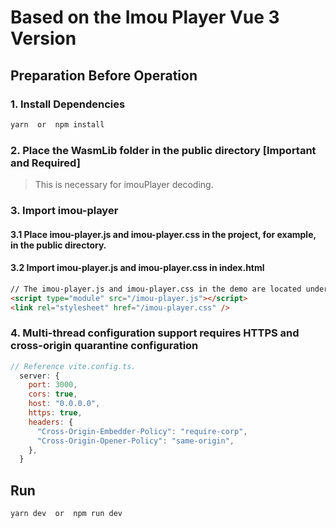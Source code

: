 # Based on the Imou Player Vue 3 Version

## Preparation Before Operation

### 1. Install Dependencies

```javascript
yarn  or  npm install
```

### 2. Place the WasmLib folder in the public directory [Important and Required]

> This is necessary for imouPlayer decoding.

### 3. Import imou-player

#### 3.1 Place imou-player.js and imou-player.css in the project, for example, in the public directory.

#### 3.2 Import imou-player.js and imou-player.css in index.html

```html
// The imou-player.js and imou-player.css in the demo are located under public.
<script type="module" src="/imou-player.js"></script>
<link rel="stylesheet" href="/imou-player.css" />
```

### 4. Multi-thread configuration support requires HTTPS and cross-origin quarantine configuration

```javascript
// Reference vite.config.ts.
  server: {
    port: 3000,
    cors: true,
    host: "0.0.0.0",
    https: true,
    headers: {
      "Cross-Origin-Embedder-Policy": "require-corp",
      "Cross-Origin-Opener-Policy": "same-origin",
    },
  }
```

## Run

```javascript
yarn dev  or  npm run dev
```
